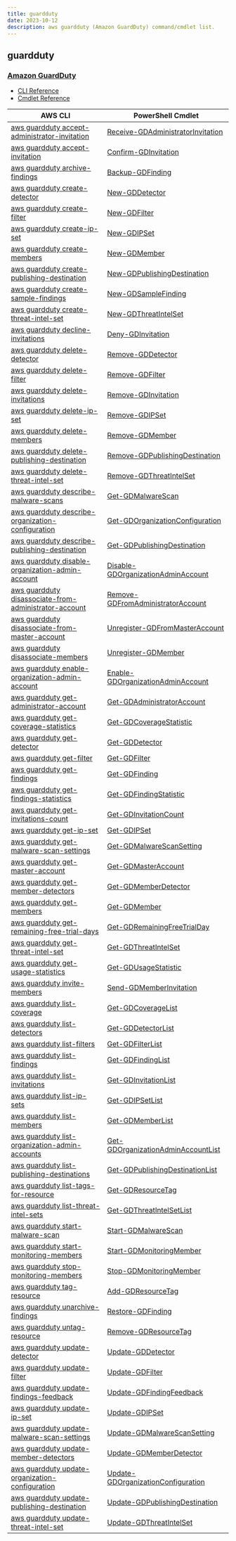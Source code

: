 ```yaml
---
title: guardduty
date: 2023-10-12
description: aws guardduty (Amazon GuardDuty) command/cmdlet list.
---
```


## guardduty

### [Amazon GuardDuty](https://aws.amazon.com/guardduty/)

* [CLI Reference](https://awscli.amazonaws.com/v2/documentation/api/latest/reference/guardduty/index.html)
* [Cmdlet Reference](https://docs.aws.amazon.com/powershell/latest/reference/items/Amazon_GuardDuty_cmdlets.html)

|AWS CLI|PowerShell Cmdlet|
|----|----|
|[aws guardduty accept-administrator-invitation](https://awscli.amazonaws.com/v2/documentation/api/latest/reference/guardduty/accept-administrator-invitation.html)|[Receive-GDAdministratorInvitation](https://docs.aws.amazon.com/powershell/latest/reference/items/Receive-GDAdministratorInvitation.html)|
|[aws guardduty accept-invitation](https://awscli.amazonaws.com/v2/documentation/api/latest/reference/guardduty/accept-invitation.html)|[Confirm-GDInvitation](https://docs.aws.amazon.com/powershell/latest/reference/items/Confirm-GDInvitation.html)|
|[aws guardduty archive-findings](https://awscli.amazonaws.com/v2/documentation/api/latest/reference/guardduty/archive-findings.html)|[Backup-GDFinding](https://docs.aws.amazon.com/powershell/latest/reference/items/Backup-GDFinding.html)|
|[aws guardduty create-detector](https://awscli.amazonaws.com/v2/documentation/api/latest/reference/guardduty/create-detector.html)|[New-GDDetector](https://docs.aws.amazon.com/powershell/latest/reference/items/New-GDDetector.html)|
|[aws guardduty create-filter](https://awscli.amazonaws.com/v2/documentation/api/latest/reference/guardduty/create-filter.html)|[New-GDFilter](https://docs.aws.amazon.com/powershell/latest/reference/items/New-GDFilter.html)|
|[aws guardduty create-ip-set](https://awscli.amazonaws.com/v2/documentation/api/latest/reference/guardduty/create-ip-set.html)|[New-GDIPSet](https://docs.aws.amazon.com/powershell/latest/reference/items/New-GDIPSet.html)|
|[aws guardduty create-members](https://awscli.amazonaws.com/v2/documentation/api/latest/reference/guardduty/create-members.html)|[New-GDMember](https://docs.aws.amazon.com/powershell/latest/reference/items/New-GDMember.html)|
|[aws guardduty create-publishing-destination](https://awscli.amazonaws.com/v2/documentation/api/latest/reference/guardduty/create-publishing-destination.html)|[New-GDPublishingDestination](https://docs.aws.amazon.com/powershell/latest/reference/items/New-GDPublishingDestination.html)|
|[aws guardduty create-sample-findings](https://awscli.amazonaws.com/v2/documentation/api/latest/reference/guardduty/create-sample-findings.html)|[New-GDSampleFinding](https://docs.aws.amazon.com/powershell/latest/reference/items/New-GDSampleFinding.html)|
|[aws guardduty create-threat-intel-set](https://awscli.amazonaws.com/v2/documentation/api/latest/reference/guardduty/create-threat-intel-set.html)|[New-GDThreatIntelSet](https://docs.aws.amazon.com/powershell/latest/reference/items/New-GDThreatIntelSet.html)|
|[aws guardduty decline-invitations](https://awscli.amazonaws.com/v2/documentation/api/latest/reference/guardduty/decline-invitations.html)|[Deny-GDInvitation](https://docs.aws.amazon.com/powershell/latest/reference/items/Deny-GDInvitation.html)|
|[aws guardduty delete-detector](https://awscli.amazonaws.com/v2/documentation/api/latest/reference/guardduty/delete-detector.html)|[Remove-GDDetector](https://docs.aws.amazon.com/powershell/latest/reference/items/Remove-GDDetector.html)|
|[aws guardduty delete-filter](https://awscli.amazonaws.com/v2/documentation/api/latest/reference/guardduty/delete-filter.html)|[Remove-GDFilter](https://docs.aws.amazon.com/powershell/latest/reference/items/Remove-GDFilter.html)|
|[aws guardduty delete-invitations](https://awscli.amazonaws.com/v2/documentation/api/latest/reference/guardduty/delete-invitations.html)|[Remove-GDInvitation](https://docs.aws.amazon.com/powershell/latest/reference/items/Remove-GDInvitation.html)|
|[aws guardduty delete-ip-set](https://awscli.amazonaws.com/v2/documentation/api/latest/reference/guardduty/delete-ip-set.html)|[Remove-GDIPSet](https://docs.aws.amazon.com/powershell/latest/reference/items/Remove-GDIPSet.html)|
|[aws guardduty delete-members](https://awscli.amazonaws.com/v2/documentation/api/latest/reference/guardduty/delete-members.html)|[Remove-GDMember](https://docs.aws.amazon.com/powershell/latest/reference/items/Remove-GDMember.html)|
|[aws guardduty delete-publishing-destination](https://awscli.amazonaws.com/v2/documentation/api/latest/reference/guardduty/delete-publishing-destination.html)|[Remove-GDPublishingDestination](https://docs.aws.amazon.com/powershell/latest/reference/items/Remove-GDPublishingDestination.html)|
|[aws guardduty delete-threat-intel-set](https://awscli.amazonaws.com/v2/documentation/api/latest/reference/guardduty/delete-threat-intel-set.html)|[Remove-GDThreatIntelSet](https://docs.aws.amazon.com/powershell/latest/reference/items/Remove-GDThreatIntelSet.html)|
|[aws guardduty describe-malware-scans](https://awscli.amazonaws.com/v2/documentation/api/latest/reference/guardduty/describe-malware-scans.html)|[Get-GDMalwareScan](https://docs.aws.amazon.com/powershell/latest/reference/items/Get-GDMalwareScan.html)|
|[aws guardduty describe-organization-configuration](https://awscli.amazonaws.com/v2/documentation/api/latest/reference/guardduty/describe-organization-configuration.html)|[Get-GDOrganizationConfiguration](https://docs.aws.amazon.com/powershell/latest/reference/items/Get-GDOrganizationConfiguration.html)|
|[aws guardduty describe-publishing-destination](https://awscli.amazonaws.com/v2/documentation/api/latest/reference/guardduty/describe-publishing-destination.html)|[Get-GDPublishingDestination](https://docs.aws.amazon.com/powershell/latest/reference/items/Get-GDPublishingDestination.html)|
|[aws guardduty disable-organization-admin-account](https://awscli.amazonaws.com/v2/documentation/api/latest/reference/guardduty/disable-organization-admin-account.html)|[Disable-GDOrganizationAdminAccount](https://docs.aws.amazon.com/powershell/latest/reference/items/Disable-GDOrganizationAdminAccount.html)|
|[aws guardduty disassociate-from-administrator-account](https://awscli.amazonaws.com/v2/documentation/api/latest/reference/guardduty/disassociate-from-administrator-account.html)|[Remove-GDFromAdministratorAccount](https://docs.aws.amazon.com/powershell/latest/reference/items/Remove-GDFromAdministratorAccount.html)|
|[aws guardduty disassociate-from-master-account](https://awscli.amazonaws.com/v2/documentation/api/latest/reference/guardduty/disassociate-from-master-account.html)|[Unregister-GDFromMasterAccount](https://docs.aws.amazon.com/powershell/latest/reference/items/Unregister-GDFromMasterAccount.html)|
|[aws guardduty disassociate-members](https://awscli.amazonaws.com/v2/documentation/api/latest/reference/guardduty/disassociate-members.html)|[Unregister-GDMember](https://docs.aws.amazon.com/powershell/latest/reference/items/Unregister-GDMember.html)|
|[aws guardduty enable-organization-admin-account](https://awscli.amazonaws.com/v2/documentation/api/latest/reference/guardduty/enable-organization-admin-account.html)|[Enable-GDOrganizationAdminAccount](https://docs.aws.amazon.com/powershell/latest/reference/items/Enable-GDOrganizationAdminAccount.html)|
|[aws guardduty get-administrator-account](https://awscli.amazonaws.com/v2/documentation/api/latest/reference/guardduty/get-administrator-account.html)|[Get-GDAdministratorAccount](https://docs.aws.amazon.com/powershell/latest/reference/items/Get-GDAdministratorAccount.html)|
|[aws guardduty get-coverage-statistics](https://awscli.amazonaws.com/v2/documentation/api/latest/reference/guardduty/get-coverage-statistics.html)|[Get-GDCoverageStatistic](https://docs.aws.amazon.com/powershell/latest/reference/items/Get-GDCoverageStatistic.html)|
|[aws guardduty get-detector](https://awscli.amazonaws.com/v2/documentation/api/latest/reference/guardduty/get-detector.html)|[Get-GDDetector](https://docs.aws.amazon.com/powershell/latest/reference/items/Get-GDDetector.html)|
|[aws guardduty get-filter](https://awscli.amazonaws.com/v2/documentation/api/latest/reference/guardduty/get-filter.html)|[Get-GDFilter](https://docs.aws.amazon.com/powershell/latest/reference/items/Get-GDFilter.html)|
|[aws guardduty get-findings](https://awscli.amazonaws.com/v2/documentation/api/latest/reference/guardduty/get-findings.html)|[Get-GDFinding](https://docs.aws.amazon.com/powershell/latest/reference/items/Get-GDFinding.html)|
|[aws guardduty get-findings-statistics](https://awscli.amazonaws.com/v2/documentation/api/latest/reference/guardduty/get-findings-statistics.html)|[Get-GDFindingStatistic](https://docs.aws.amazon.com/powershell/latest/reference/items/Get-GDFindingStatistic.html)|
|[aws guardduty get-invitations-count](https://awscli.amazonaws.com/v2/documentation/api/latest/reference/guardduty/get-invitations-count.html)|[Get-GDInvitationCount](https://docs.aws.amazon.com/powershell/latest/reference/items/Get-GDInvitationCount.html)|
|[aws guardduty get-ip-set](https://awscli.amazonaws.com/v2/documentation/api/latest/reference/guardduty/get-ip-set.html)|[Get-GDIPSet](https://docs.aws.amazon.com/powershell/latest/reference/items/Get-GDIPSet.html)|
|[aws guardduty get-malware-scan-settings](https://awscli.amazonaws.com/v2/documentation/api/latest/reference/guardduty/get-malware-scan-settings.html)|[Get-GDMalwareScanSetting](https://docs.aws.amazon.com/powershell/latest/reference/items/Get-GDMalwareScanSetting.html)|
|[aws guardduty get-master-account](https://awscli.amazonaws.com/v2/documentation/api/latest/reference/guardduty/get-master-account.html)|[Get-GDMasterAccount](https://docs.aws.amazon.com/powershell/latest/reference/items/Get-GDMasterAccount.html)|
|[aws guardduty get-member-detectors](https://awscli.amazonaws.com/v2/documentation/api/latest/reference/guardduty/get-member-detectors.html)|[Get-GDMemberDetector](https://docs.aws.amazon.com/powershell/latest/reference/items/Get-GDMemberDetector.html)|
|[aws guardduty get-members](https://awscli.amazonaws.com/v2/documentation/api/latest/reference/guardduty/get-members.html)|[Get-GDMember](https://docs.aws.amazon.com/powershell/latest/reference/items/Get-GDMember.html)|
|[aws guardduty get-remaining-free-trial-days](https://awscli.amazonaws.com/v2/documentation/api/latest/reference/guardduty/get-remaining-free-trial-days.html)|[Get-GDRemainingFreeTrialDay](https://docs.aws.amazon.com/powershell/latest/reference/items/Get-GDRemainingFreeTrialDay.html)|
|[aws guardduty get-threat-intel-set](https://awscli.amazonaws.com/v2/documentation/api/latest/reference/guardduty/get-threat-intel-set.html)|[Get-GDThreatIntelSet](https://docs.aws.amazon.com/powershell/latest/reference/items/Get-GDThreatIntelSet.html)|
|[aws guardduty get-usage-statistics](https://awscli.amazonaws.com/v2/documentation/api/latest/reference/guardduty/get-usage-statistics.html)|[Get-GDUsageStatistic](https://docs.aws.amazon.com/powershell/latest/reference/items/Get-GDUsageStatistic.html)|
|[aws guardduty invite-members](https://awscli.amazonaws.com/v2/documentation/api/latest/reference/guardduty/invite-members.html)|[Send-GDMemberInvitation](https://docs.aws.amazon.com/powershell/latest/reference/items/Send-GDMemberInvitation.html)|
|[aws guardduty list-coverage](https://awscli.amazonaws.com/v2/documentation/api/latest/reference/guardduty/list-coverage.html)|[Get-GDCoverageList](https://docs.aws.amazon.com/powershell/latest/reference/items/Get-GDCoverageList.html)|
|[aws guardduty list-detectors](https://awscli.amazonaws.com/v2/documentation/api/latest/reference/guardduty/list-detectors.html)|[Get-GDDetectorList](https://docs.aws.amazon.com/powershell/latest/reference/items/Get-GDDetectorList.html)|
|[aws guardduty list-filters](https://awscli.amazonaws.com/v2/documentation/api/latest/reference/guardduty/list-filters.html)|[Get-GDFilterList](https://docs.aws.amazon.com/powershell/latest/reference/items/Get-GDFilterList.html)|
|[aws guardduty list-findings](https://awscli.amazonaws.com/v2/documentation/api/latest/reference/guardduty/list-findings.html)|[Get-GDFindingList](https://docs.aws.amazon.com/powershell/latest/reference/items/Get-GDFindingList.html)|
|[aws guardduty list-invitations](https://awscli.amazonaws.com/v2/documentation/api/latest/reference/guardduty/list-invitations.html)|[Get-GDInvitationList](https://docs.aws.amazon.com/powershell/latest/reference/items/Get-GDInvitationList.html)|
|[aws guardduty list-ip-sets](https://awscli.amazonaws.com/v2/documentation/api/latest/reference/guardduty/list-ip-sets.html)|[Get-GDIPSetList](https://docs.aws.amazon.com/powershell/latest/reference/items/Get-GDIPSetList.html)|
|[aws guardduty list-members](https://awscli.amazonaws.com/v2/documentation/api/latest/reference/guardduty/list-members.html)|[Get-GDMemberList](https://docs.aws.amazon.com/powershell/latest/reference/items/Get-GDMemberList.html)|
|[aws guardduty list-organization-admin-accounts](https://awscli.amazonaws.com/v2/documentation/api/latest/reference/guardduty/list-organization-admin-accounts.html)|[Get-GDOrganizationAdminAccountList](https://docs.aws.amazon.com/powershell/latest/reference/items/Get-GDOrganizationAdminAccountList.html)|
|[aws guardduty list-publishing-destinations](https://awscli.amazonaws.com/v2/documentation/api/latest/reference/guardduty/list-publishing-destinations.html)|[Get-GDPublishingDestinationList](https://docs.aws.amazon.com/powershell/latest/reference/items/Get-GDPublishingDestinationList.html)|
|[aws guardduty list-tags-for-resource](https://awscli.amazonaws.com/v2/documentation/api/latest/reference/guardduty/list-tags-for-resource.html)|[Get-GDResourceTag](https://docs.aws.amazon.com/powershell/latest/reference/items/Get-GDResourceTag.html)|
|[aws guardduty list-threat-intel-sets](https://awscli.amazonaws.com/v2/documentation/api/latest/reference/guardduty/list-threat-intel-sets.html)|[Get-GDThreatIntelSetList](https://docs.aws.amazon.com/powershell/latest/reference/items/Get-GDThreatIntelSetList.html)|
|[aws guardduty start-malware-scan](https://awscli.amazonaws.com/v2/documentation/api/latest/reference/guardduty/start-malware-scan.html)|[Start-GDMalwareScan](https://docs.aws.amazon.com/powershell/latest/reference/items/Start-GDMalwareScan.html)|
|[aws guardduty start-monitoring-members](https://awscli.amazonaws.com/v2/documentation/api/latest/reference/guardduty/start-monitoring-members.html)|[Start-GDMonitoringMember](https://docs.aws.amazon.com/powershell/latest/reference/items/Start-GDMonitoringMember.html)|
|[aws guardduty stop-monitoring-members](https://awscli.amazonaws.com/v2/documentation/api/latest/reference/guardduty/stop-monitoring-members.html)|[Stop-GDMonitoringMember](https://docs.aws.amazon.com/powershell/latest/reference/items/Stop-GDMonitoringMember.html)|
|[aws guardduty tag-resource](https://awscli.amazonaws.com/v2/documentation/api/latest/reference/guardduty/tag-resource.html)|[Add-GDResourceTag](https://docs.aws.amazon.com/powershell/latest/reference/items/Add-GDResourceTag.html)|
|[aws guardduty unarchive-findings](https://awscli.amazonaws.com/v2/documentation/api/latest/reference/guardduty/unarchive-findings.html)|[Restore-GDFinding](https://docs.aws.amazon.com/powershell/latest/reference/items/Restore-GDFinding.html)|
|[aws guardduty untag-resource](https://awscli.amazonaws.com/v2/documentation/api/latest/reference/guardduty/untag-resource.html)|[Remove-GDResourceTag](https://docs.aws.amazon.com/powershell/latest/reference/items/Remove-GDResourceTag.html)|
|[aws guardduty update-detector](https://awscli.amazonaws.com/v2/documentation/api/latest/reference/guardduty/update-detector.html)|[Update-GDDetector](https://docs.aws.amazon.com/powershell/latest/reference/items/Update-GDDetector.html)|
|[aws guardduty update-filter](https://awscli.amazonaws.com/v2/documentation/api/latest/reference/guardduty/update-filter.html)|[Update-GDFilter](https://docs.aws.amazon.com/powershell/latest/reference/items/Update-GDFilter.html)|
|[aws guardduty update-findings-feedback](https://awscli.amazonaws.com/v2/documentation/api/latest/reference/guardduty/update-findings-feedback.html)|[Update-GDFindingFeedback](https://docs.aws.amazon.com/powershell/latest/reference/items/Update-GDFindingFeedback.html)|
|[aws guardduty update-ip-set](https://awscli.amazonaws.com/v2/documentation/api/latest/reference/guardduty/update-ip-set.html)|[Update-GDIPSet](https://docs.aws.amazon.com/powershell/latest/reference/items/Update-GDIPSet.html)|
|[aws guardduty update-malware-scan-settings](https://awscli.amazonaws.com/v2/documentation/api/latest/reference/guardduty/update-malware-scan-settings.html)|[Update-GDMalwareScanSetting](https://docs.aws.amazon.com/powershell/latest/reference/items/Update-GDMalwareScanSetting.html)|
|[aws guardduty update-member-detectors](https://awscli.amazonaws.com/v2/documentation/api/latest/reference/guardduty/update-member-detectors.html)|[Update-GDMemberDetector](https://docs.aws.amazon.com/powershell/latest/reference/items/Update-GDMemberDetector.html)|
|[aws guardduty update-organization-configuration](https://awscli.amazonaws.com/v2/documentation/api/latest/reference/guardduty/update-organization-configuration.html)|[Update-GDOrganizationConfiguration](https://docs.aws.amazon.com/powershell/latest/reference/items/Update-GDOrganizationConfiguration.html)|
|[aws guardduty update-publishing-destination](https://awscli.amazonaws.com/v2/documentation/api/latest/reference/guardduty/update-publishing-destination.html)|[Update-GDPublishingDestination](https://docs.aws.amazon.com/powershell/latest/reference/items/Update-GDPublishingDestination.html)|
|[aws guardduty update-threat-intel-set](https://awscli.amazonaws.com/v2/documentation/api/latest/reference/guardduty/update-threat-intel-set.html)|[Update-GDThreatIntelSet](https://docs.aws.amazon.com/powershell/latest/reference/items/Update-GDThreatIntelSet.html)|

